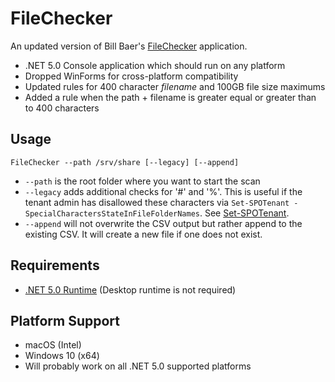 # FileChecker

An updated version of Bill Baer's [FileChecker](https://github.com/wbaer/FileChecker) application.

* .NET 5.0 Console application which should run on any platform
* Dropped WinForms for cross-platform compatibility
* Updated rules for 400 character _filename_ and 100GB file size maximums
* Added a rule when the path + filename is greater equal or greater than to 400 characters

## Usage

`FileChecker --path /srv/share [--legacy] [--append]`

* `--path` is the root folder where you want to start the scan
* `--legacy` adds additional checks for '#' and '%'. This is useful if the tenant admin has disallowed these characters via `Set-SPOTenant -SpecialCharactersStateInFileFolderNames`. See [Set-SPOTenant](https://docs.microsoft.com/powershell/module/sharepoint-online/set-spotenant).
* `--append` will not overwrite the CSV output but rather append to the existing CSV. It will create a new file if one does not exist.

## Requirements

* [.NET 5.0 Runtime](https://dotnet.microsoft.com/download/dotnet/5.0) (Desktop runtime is not required)

## Platform Support

* macOS (Intel)
* Windows 10 (x64)
* Will probably work on all .NET 5.0 supported platforms
